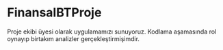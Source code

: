 # FinansalBTProje
Proje ekibi üyesi olarak uygulamamızı sunuyoruz. Kodlama aşamasında rol oynayıp birtakım analizler gerçekleştirmişimdir.
